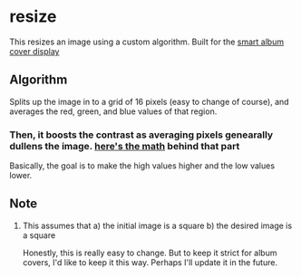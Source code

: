 # resize
This resizes an image using a custom algorithm. Built for the [smart album cover display](https://github.com/phultquist/smart-album-cover)

## Algorithm
Splits up the image in to a grid of 16 pixels (easy to change of course), and averages the red, green, and blue values of that region. 

### Then, it boosts the contrast as averaging pixels genearally dullens the image. [here's the math](https://www.desmos.com/calculator/krkquoynov) behind that part

Basically, the goal is to make the high values higher and the low values lower.

## Note
1. This assumes that 
    a) the initial image is a square
    b) the desired image is a square

    Honestly, this is really easy to change. But to keep it strict for album covers, I'd like to keep it this way. Perhaps I'll update it in the future.